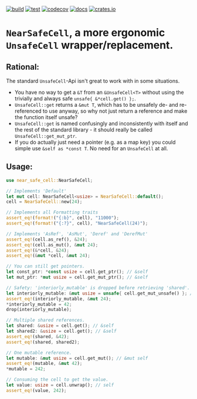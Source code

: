 [![build](https://github.com/Wulf0x67E7/near-safe-cell/workflows/build/badge.svg)](https://github.com/Wulf0x67E7/near-safe-cell/actions)
[![test](https://github.com/Wulf0x67E7/near-safe-cell/workflows/test/badge.svg)](https://github.com/Wulf0x67E7/near-safe-cell/actions)
[![codecov](https://codecov.io/gh/Wulf0x67E7/near-safe-cell/branch/main/graph/badge.svg?token=MPEI5ZWY57)](https://codecov.io/gh/Wulf0x67E7/near-safe-cell)
[![docs](https://docs.rs/near-safe-cell/badge.svg)](https://docs.rs/near-safe-cell/)
[![crates.io](https://img.shields.io/crates/v/near-safe-cell.svg)](https://crates.io/crates/near-safe-cell)
# `NearSafeCell`, a more ergonomic `UnsafeCell` wrapper/replacement.
## Rational:
The standard `UnsafeCell`-Api isn't great to work with in some situations.
- You have no way to get a `&T` from an `&UnsafeCell<T>` without using the trivially and always safe `unsafe{ &*cell.get() };`.
- `UnsafeCell::get` returns a `&mut T`, which has to be unsafely de- and re-referenced to use anyway, so why not just return a reference and make the function itself unsafe?
- `UnsafeCell::get` is named confusingly and inconsistently with itself and the rest of the standard library - it should really be called `UnsafeCell::get_mut_ptr`.
- If you do actually just need a pointer (e.g. as a map key) you could simple use `&self as *const T`. No need for an `UnsafeCell` at all.

## Usage:
```rust
use near_safe_cell::NearSafeCell;

// Implements 'Default'
let mut cell: NearSafeCell<usize> = NearSafeCell::default();
cell = NearSafeCell::new(24);

// Implements all Formatting traits
assert_eq!(format!("{:b}", cell), "11000");
assert_eq!(format!("{:?}", cell), "NearSafeCell(24)");

// Implements 'AsRef', 'AsMut', 'Deref' and 'DerefMut'
assert_eq!(cell.as_ref(), &24);
assert_eq!(cell.as_mut(), &mut 24);
assert_eq!(&*cell, &24);
assert_eq!(&mut *cell, &mut 24);

// You can still get pointers.
let const_ptr: *const usize = cell.get_ptr(); // &self
let mut_ptr: *mut usize = cell.get_mut_ptr(); // &self

// Safety: 'interiorly_mutable' is dropped before retrieving 'shared'.
let interiorly_mutable: &mut usize = unsafe{ cell.get_mut_unsafe() }; // &self
assert_eq!(interiorly_mutable, &mut 24);
*interiorly_mutable = 42;
drop(interiorly_mutable);

// Multiple shared references.
let shared: &usize = cell.get(); // &self
let shared2: &usize = cell.get(); // &self
assert_eq!(shared, &42);
assert_eq!(shared, shared2);

// One mutable reference.
let mutable: &mut usize = cell.get_mut(); // &mut self
assert_eq!(mutable, &mut 42);
*mutable = 242;

// Consuming the cell to get the value.
let value: usize = cell.unwrap(); // self
assert_eq!(value, 242);
```
